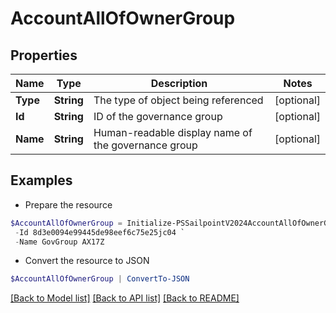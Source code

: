 # AccountAllOfOwnerGroup
## Properties

Name | Type | Description | Notes
------------ | ------------- | ------------- | -------------
**Type** | **String** | The type of object being referenced | [optional] 
**Id** | **String** | ID of the governance group | [optional] 
**Name** | **String** | Human-readable display name of the governance group | [optional] 

## Examples

- Prepare the resource
```powershell
$AccountAllOfOwnerGroup = Initialize-PSSailpointV2024AccountAllOfOwnerGroup  -Type GOVERNANCE_GROUP `
 -Id 8d3e0094e99445de98eef6c75e25jc04 `
 -Name GovGroup AX17Z
```

- Convert the resource to JSON
```powershell
$AccountAllOfOwnerGroup | ConvertTo-JSON
```

[[Back to Model list]](../README.md#documentation-for-models) [[Back to API list]](../README.md#documentation-for-api-endpoints) [[Back to README]](../README.md)

